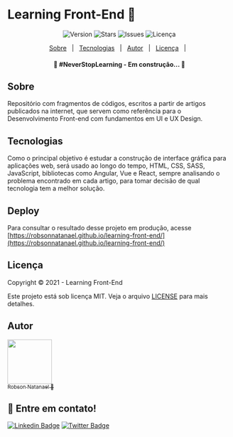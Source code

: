# Learning Front-End :rocket:

<div aling="center" id="top">

  <p align="center">  
    <img alt="Version" src="https://img.shields.io/github/v/tag/robsonnatanael/learning-front-end">
    <img alt="Stars" src="https://img.shields.io/github/stars/robsonnatanael/learning-front-end">    
    <img alt="Issues" src="https://img.shields.io/github/issues/robsonnatanael/learning-front-end?logoColor=1DA1F2">  
    <img alt="Licença" src="https://img.shields.io/github/license/robsonnatanael/learning-front-end">  
  </p>
  <p align="center">
    <a href="#sobre">Sobre</a> &#xa0; | &#xa0;
    <a href="#tecnologias">Tecnologias</a> &#xa0; | &#xa0;
    <a href="https://github.com/robsonnatanael" target="_blank">Autor</a> &#xa0; | &#xa0;
    <a href="#licença">Licença</a> &#xa0; | &#xa0;
  </p>
</div>

<h4 align="center"> 
	🚧  #NeverStopLearning - Em construção...  🚧
</h4>

## Sobre
Repositório com fragmentos de códigos, escritos a partir de artigos publicados na internet, que servem como referência para o Desenvolvimento Front-end com fundamentos em UI e UX Design.

## Tecnologias

Como o principal objetivo é estudar a construção de interface gráfica para aplicações web, será usado ao longo do tempo, HTML, CSS, SASS, JavaScript, bibliotecas como Angular, Vue e React, sempre analisando o problema encontrado em cada artigo, para tomar decisão de qual tecnologia tem a melhor solução.

## Deploy

Para consultar o resultado desse projeto em produção, acesse [https://robsonnatanael.github.io/learning-front-end/](https://robsonnatanael.github.io/learning-front-end/)

## Licença

Copyright © 2021 - Learning Front-End

Este projeto está sob licença MIT. Veja o arquivo [LICENSE](LICENSE) para mais detalhes.

## Autor

[<img src="https://avatars.githubusercontent.com/u/49655780?s=460&u=2370fd9f777a0de1fdbfcf79a3789a9b3327b1c3&v=4" width=100><br><sub>Robson Natanael :rocket:</sub>](https://www.robsonnatanael.com.br)

## :wave: Entre em contato!

[![Linkedin Badge](https://img.shields.io/badge/-Robson-blue?style=flat-square&logo=Linkedin&logoColor=white&link=https://www.linkedin.com/in/robsonnatanael)](https://www.linkedin.com/in/robsonnatanael)
[![Twitter Badge](https://img.shields.io/badge/-@robsonnatanael-1ca0f1?style=flat-square&labelColor=1ca0f1&logo=twitter&logoColor=white&link=https://twitter.com/robsonnatanael)](https://twitter.com/robsonnatanael)
